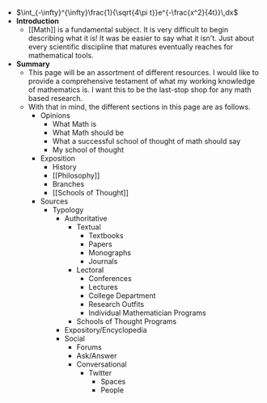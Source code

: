 - $\int_{-\infty}^{\infty}\frac{1}{\sqrt{4\pi t}}e^{-\frac{x^2}{4t}}\,dx$
- **Introduction**
	- [[Math]] is a fundamental subject. It is very difficult to begin describing what it is! It was be easier to say what it isn't. Just about every scientific discipline that matures eventually reaches for mathematical tools.
- **Summary**
	- This page will be an assortment of different resources. I would like to provide a comprehensive testament of what my working knowledge of mathematics is. I want this to be the last-stop shop for any math based research.
	- With that in mind, the different sections in this page are as follows.
		- Opinions
			- What Math is
			- What Math should be
			- What a successful school of thought of math should say
			- My school of thought
		- Exposition
			- History
			- [[Philosophy]]
			- Branches
			- [[Schools of Thought]]
		- Sources
			- Typology
				- Authoritative
					- Textual
						- Textbooks
						- Papers
						- Monographs
						- Journals
					- Lectoral
						- Conferences
						- Lectures
						- College Department
						- Research Outfits
						- Individual Mathematician Programs
					- Schools of Thought Programs
				- Expository/Encyclopedia
				- Social
					- Forums
					- Ask/Answer
					- Conversational
						- Twitter
							- Spaces
							- People